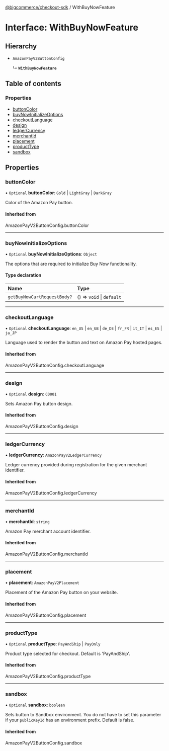 [@bigcommerce/checkout-sdk](../README.md) / WithBuyNowFeature

# Interface: WithBuyNowFeature

## Hierarchy

- `AmazonPayV2ButtonConfig`

  ↳ **`WithBuyNowFeature`**

## Table of contents

### Properties

- [buttonColor](WithBuyNowFeature.md#buttoncolor)
- [buyNowInitializeOptions](WithBuyNowFeature.md#buynowinitializeoptions)
- [checkoutLanguage](WithBuyNowFeature.md#checkoutlanguage)
- [design](WithBuyNowFeature.md#design)
- [ledgerCurrency](WithBuyNowFeature.md#ledgercurrency)
- [merchantId](WithBuyNowFeature.md#merchantid)
- [placement](WithBuyNowFeature.md#placement)
- [productType](WithBuyNowFeature.md#producttype)
- [sandbox](WithBuyNowFeature.md#sandbox)

## Properties

### buttonColor

• `Optional` **buttonColor**: `Gold` \| `LightGray` \| `DarkGray`

Color of the Amazon Pay button.

#### Inherited from

AmazonPayV2ButtonConfig.buttonColor

___

### buyNowInitializeOptions

• `Optional` **buyNowInitializeOptions**: `Object`

The options that are required to initialize Buy Now functionality.

#### Type declaration

| Name | Type |
| :------ | :------ |
| `getBuyNowCartRequestBody?` | () => `void` \| `default` |

___

### checkoutLanguage

• `Optional` **checkoutLanguage**: `en_US` \| `en_GB` \| `de_DE` \| `fr_FR` \| `it_IT` \| `es_ES` \| `ja_JP`

Language used to render the button and text on Amazon Pay hosted pages.

#### Inherited from

AmazonPayV2ButtonConfig.checkoutLanguage

___

### design

• `Optional` **design**: `C0001`

Sets Amazon Pay button design.

#### Inherited from

AmazonPayV2ButtonConfig.design

___

### ledgerCurrency

• **ledgerCurrency**: `AmazonPayV2LedgerCurrency`

Ledger currency provided during registration for the given merchant identifier.

#### Inherited from

AmazonPayV2ButtonConfig.ledgerCurrency

___

### merchantId

• **merchantId**: `string`

Amazon Pay merchant account identifier.

#### Inherited from

AmazonPayV2ButtonConfig.merchantId

___

### placement

• **placement**: `AmazonPayV2Placement`

Placement of the Amazon Pay button on your website.

#### Inherited from

AmazonPayV2ButtonConfig.placement

___

### productType

• `Optional` **productType**: `PayAndShip` \| `PayOnly`

Product type selected for checkout. Default is 'PayAndShip'.

#### Inherited from

AmazonPayV2ButtonConfig.productType

___

### sandbox

• `Optional` **sandbox**: `boolean`

Sets button to Sandbox environment. You do not have to set this parameter
if your `publicKeyId` has an environment prefix. Default is false.

#### Inherited from

AmazonPayV2ButtonConfig.sandbox
